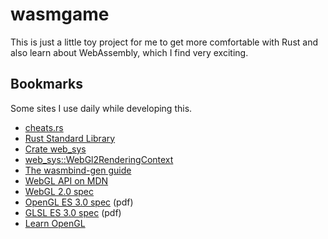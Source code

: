 # wasmgame

This is just a little toy project for me to get more comfortable with
Rust and also learn about WebAssembly, which I find very exciting.

## Bookmarks

Some sites I use daily while developing this.

* [cheats.rs](https://cheats.rs/)
* [Rust Standard Library](https://doc.rust-lang.org/stable/std/)
* [Crate web_sys](https://rustwasm.github.io/wasm-bindgen/api/web_sys/index.html)
* [web_sys::WebGl2RenderingContext](https://rustwasm.github.io/wasm-bindgen/api/web_sys/struct.WebGl2RenderingContext.html)
* [The wasmbind-gen guide](https://rustwasm.github.io/docs/wasm-bindgen/introduction.html)
* [WebGL API on MDN](https://developer.mozilla.org/en-US/docs/Web/API/WebGL_API)
* [WebGL 2.0 spec](https://www.khronos.org/registry/webgl/specs/latest/2.0/)
* [OpenGL ES 3.0 spec](https://www.khronos.org/registry/OpenGL/specs/es/3.0/es_spec_3.0.pdf) (pdf)
* [GLSL ES 3.0 spec](https://www.khronos.org/registry/OpenGL/specs/es/3.0/GLSL_ES_Specification_3.00.pdf) (pdf)
* [Learn OpenGL](https://learnopengl.com/)
